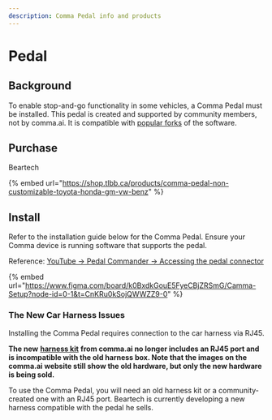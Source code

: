 ```yaml
---
description: Comma Pedal info and products
---
```


# Pedal

## Background

To enable stop-and-go functionality in some vehicles, a Comma Pedal must be installed. This pedal is created and supported by community members, not by comma.ai. It is compatible with [popular forks](../software/popular-forks.md) of the software.

## Purchase&#x20;

Beartech

{% embed url="https://shop.tlbb.ca/products/comma-pedal-non-customizable-toyota-honda-gm-vw-benz" %}

## Install

Refer to the installation guide below for the Comma Pedal. Ensure your Comma device is running software that supports the pedal.

Reference: [YouTube → Pedal Commander → Accessing the pedal connector](https://youtu.be/Gisbi94opSM?si=H8-fX46Xf-AcuWQm\&t=7)

{% embed url="https://www.figma.com/board/k0BxdkGouE5FyeCBjZRSmG/Camma-Setup?node-id=0-1&t=CnKRu0kSojQWWZZ9-0" %}

### The New Car Harness Issues

Installing the Comma Pedal requires connection to the car harness via RJ45.

**The new** [**harness kit**](https://comma.ai/shop/car-harness) **from comma.ai no longer includes an RJ45 port and is incompatible with the old harness box. Note that the images on the comma.ai website still show the old hardware, but only the new hardware is being sold.**

To use the Comma Pedal, you will need an old harness kit or a community-created one with an RJ45 port. Beartech is currently developing a new harness compatible with the pedal he sells. &#x20;
